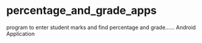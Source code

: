 # percentage_and_grade_apps
program to enter student marks and find percentage and grade...... Android Application
